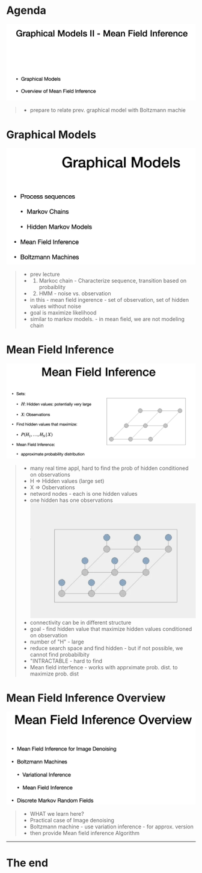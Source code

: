 # Agenda

![alt text](image.png)

> - prepare to relate prev. graphical model with Boltzmann machie

# Graphical Models
![alt text](image-1.png)

> - prev lecture
> - 1. Markoc chain - Characterize sequence, transition based on probaiblity
> - 2. HMM - noise vs. observation
> - in this - mean field ingerence - set of observation, set of hidden values without noise
> - goal is maximize likelihood 
> - similar to markov models. - in mean field, we are not modeling chain


# Mean Field Inference
![alt text](image-2.png)

> - many real time appl, hard to find the prob of hidden conditioned on observations
> - H => Hidden values (large set)
> - X => Osbervations
> - netword nodes - each is one hidden values
> - one hidden has one observations
> ![alt text](image-4.png)
> - connectivity can be in different structure
> - goal - find hidden value that maximize hidden values conditioned on observation
> - number of "H" - large
> - reduce search space and find hidden - but if not possible, we cannot find probabilbity
> - "INTRACTABLE - hard to find 
> - Mean field interfence - works with apprximate prob. dist. to maximize prob. dist

# Mean Field Inference Overview
![alt text](image-3.png)

> - WHAT we learn here?
> - Practical case of Image denoising
> - Boltzmann machine - use variation inference - for approx. version
> - then provide Mean field inference Algorithm
>
---

# The end 
